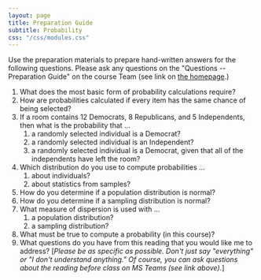 ```yaml
---
layout: page
title: Preparation Guide
subtitle: Probability
css: "/css/modules.css"
---
```


<div class="alert alert-warning">
Use the preparation materials to prepare hand-written answers for the following questions. Please ask any questions on the "Questions -- Preparation Guide" on the course Team (see link on <a href="../../">the homepage</a>.)
</div>

1. What does the most basic form of probability calculations require?
1. How are probabilities calculated if every item has the same chance of being selected?
1. If a room contains 12 Democrats, 8 Republicans, and 5 Independents, then what is the probability that ...
    1. a randomly selected individual is a Democrat?
    1. a randomly selected individual is an Independent?
    1. a randomly selected individual is a Democrat, given that all of the independents have left the room?
1. Which distribution do you use to compute probabilities ...
    1. about individuals?
    1. about statistics from samples?
1. How do you determine if a population distribution is normal?
1. How do you determine if a sampling distribution is normal?
1. What measure of dispersion is used with ...
    1. a population distribution? 
    1. a sampling distribution?
1. What must be true to compute a probability (in this course)?
1. What questions do you have from this reading that you would like me to address? [*Please be as specific as possible. Don't just say "everything" or "I don't understand anything." Of course, you can ask questions about the reading before class on MS Teams (see link above).*]

